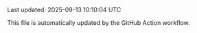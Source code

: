Last updated: 2025-09-13 10:10:04 UTC

This file is automatically updated by the GitHub Action workflow.
